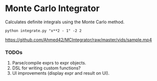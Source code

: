 # Monte Carlo Integrator

Calculates definite integrals using the Monte Carlo method.

`python integrate.py "x**2 - 1" -2 2`

https://github.com/Ahmed42/MCIntegrator/raw/master/vids/sample.mp4

### TODOs
1. Parse/compile exprs to expr objects.
2. DSL for writing custom functions?
3. UI improvements (display expr and result on UI).
